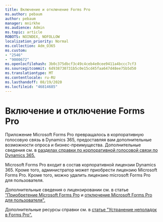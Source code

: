 ```yaml
---
title: Включение и отключение Forms Pro
ms.author: pebaum
author: pebaum
manager: mnirkhe
ms.audience: Admin
ms.topic: article
ROBOTS: NOINDEX, NOFOLLOW
localization_priority: Normal
ms.collection: Adm_O365
ms.custom:
- "2546"
- "9000672"
ms.openlocfilehash: 3b0c375dbcf3c49c4ceb4e0cee9411a4bccc7cf3
ms.sourcegitcommit: 6d938730731b5c0e15cd45faa647d48ee75b5d50
ms.translationtype: MT
ms.contentlocale: ru-RU
ms.lasthandoff: 08/19/2020
ms.locfileid: "46814685"
---
```

# <a name="enable-or-disable-forms-pro"></a>Включение и отключение Forms Pro

Приложение Microsoft Forms Pro превращалось в корпоративную голосовую связь в Dynamics 365, предоставляя вам дополнительные возможности опроса и бизнес-преимущества. Дополнительные сведения см. в [разделах справки по корпоративной голосовой связи по Dynamics 365.](https://go.microsoft.com/fwlink/p/?linkid=2128357)  

Microsoft Forms Pro входит в состав корпоративной лицензии Dynamics 365. Кроме того, администратор может приобрести лицензию Microsoft Forms Pro. Кроме того, можно удалить лицензию microsoft Forms Pro для пользователя.  

Дополнительные сведения о лицензировании см. в статье ["Приобретение Microsoft Forms Pro](https://docs.microsoft.com/forms-pro/purchase#purchase-microsoft-forms-pro-for-users-in-a-dynamics-365-tenant) и [отключение Microsoft Forms Pro для пользователя".](https://docs.microsoft.com/forms-pro/purchase#disable-microsoft-forms-pro-for-a-user-1)
  
Дополнительные ресурсы справки см. в [статье "Устранение неполадок в Forms Pro".](https://docs.microsoft.com/forms-pro/troubleshoot)